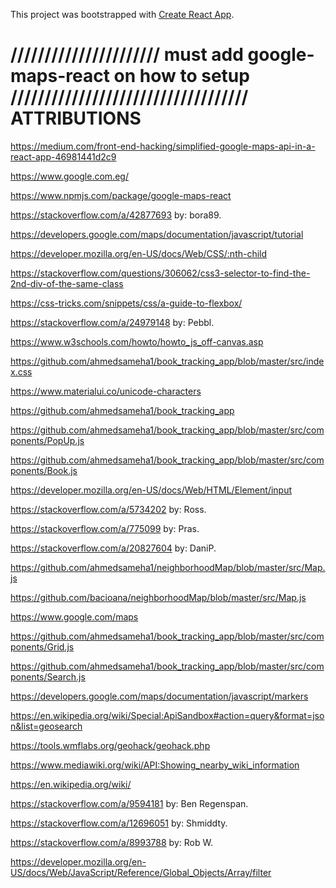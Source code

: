 This project was bootstrapped with [Create React App](https://github.com/facebookincubator/create-react-app).


//////////////////////  must add google-maps-react on how to setup   ///////////////////////////////////
ATTRIBUTIONS
============

https://medium.com/front-end-hacking/simplified-google-maps-api-in-a-react-app-46981441d2c9

https://www.google.com.eg/

https://www.npmjs.com/package/google-maps-react

https://stackoverflow.com/a/42877693 by: bora89.

https://developers.google.com/maps/documentation/javascript/tutorial

https://developer.mozilla.org/en-US/docs/Web/CSS/:nth-child

https://stackoverflow.com/questions/306062/css3-selector-to-find-the-2nd-div-of-the-same-class

https://css-tricks.com/snippets/css/a-guide-to-flexbox/

https://stackoverflow.com/a/24979148 by: Pebbl.

https://www.w3schools.com/howto/howto_js_off-canvas.asp

https://github.com/ahmedsameha1/book_tracking_app/blob/master/src/index.css

https://www.materialui.co/unicode-characters

https://github.com/ahmedsameha1/book_tracking_app

https://github.com/ahmedsameha1/book_tracking_app/blob/master/src/components/PopUp.js

https://github.com/ahmedsameha1/book_tracking_app/blob/master/src/components/Book.js

https://developer.mozilla.org/en-US/docs/Web/HTML/Element/input

https://stackoverflow.com/a/5734202 by: Ross.

https://stackoverflow.com/a/775099 by: Pras.

https://stackoverflow.com/a/20827604 by: DaniP.

https://github.com/ahmedsameha1/neighborhoodMap/blob/master/src/Map.js

https://github.com/bacioana/neighborhoodMap/blob/master/src/Map.js

https://www.google.com/maps

https://github.com/ahmedsameha1/book_tracking_app/blob/master/src/components/Grid.js

https://github.com/ahmedsameha1/book_tracking_app/blob/master/src/components/Search.js

https://developers.google.com/maps/documentation/javascript/markers

https://en.wikipedia.org/wiki/Special:ApiSandbox#action=query&format=json&list=geosearch

https://tools.wmflabs.org/geohack/geohack.php

https://www.mediawiki.org/wiki/API:Showing_nearby_wiki_information

https://en.wikipedia.org/wiki/

https://stackoverflow.com/a/9594181 by: Ben Regenspan.

https://stackoverflow.com/a/12696051 by: Shmiddty.

https://stackoverflow.com/a/8993788 by: Rob W.

https://developer.mozilla.org/en-US/docs/Web/JavaScript/Reference/Global_Objects/Array/filter


